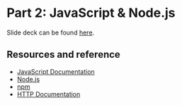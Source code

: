 # Part 2: JavaScript & Node.js
Slide deck can be found [here](./build-a-bot-2.pdf).

## Resources and reference
- [JavaScript Documentation](https://developer.mozilla.org/en-US/docs/Web/JavaScript)
- [Node.js](https://nodejs.org/en/docs/)
- [npm](https://docs.npmjs.com/)
- [HTTP Documentation](https://developer.mozilla.org/en-US/docs/Web/HTTP)